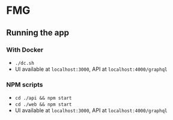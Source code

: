 # FMG

## Running the app

### With Docker

- `./dc.sh`
- UI available at `localhost:3000`, API at `localhost:4000/graphql`

### NPM scripts

- `cd ./api && npm start`
- `cd ./web && npm start`
- UI available at `localhost:3000`, API at `localhost:4000/graphql`

